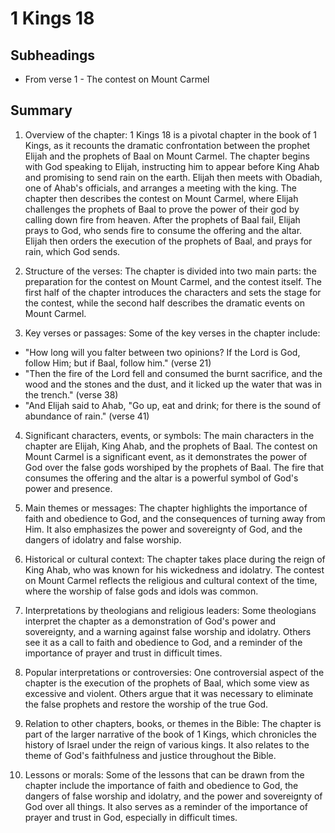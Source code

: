 # 1 Kings 18

## Subheadings

* From verse 1 - The contest on Mount Carmel

## Summary

1. Overview of the chapter:
1 Kings 18 is a pivotal chapter in the book of 1 Kings, as it recounts the dramatic confrontation between the prophet Elijah and the prophets of Baal on Mount Carmel. The chapter begins with God speaking to Elijah, instructing him to appear before King Ahab and promising to send rain on the earth. Elijah then meets with Obadiah, one of Ahab's officials, and arranges a meeting with the king. The chapter then describes the contest on Mount Carmel, where Elijah challenges the prophets of Baal to prove the power of their god by calling down fire from heaven. After the prophets of Baal fail, Elijah prays to God, who sends fire to consume the offering and the altar. Elijah then orders the execution of the prophets of Baal, and prays for rain, which God sends.

2. Structure of the verses:
The chapter is divided into two main parts: the preparation for the contest on Mount Carmel, and the contest itself. The first half of the chapter introduces the characters and sets the stage for the contest, while the second half describes the dramatic events on Mount Carmel.

3. Key verses or passages:
Some of the key verses in the chapter include:
- "How long will you falter between two opinions? If the Lord is God, follow Him; but if Baal, follow him." (verse 21)
- "Then the fire of the Lord fell and consumed the burnt sacrifice, and the wood and the stones and the dust, and it licked up the water that was in the trench." (verse 38)
- "And Elijah said to Ahab, "Go up, eat and drink; for there is the sound of abundance of rain." (verse 41)

4. Significant characters, events, or symbols:
The main characters in the chapter are Elijah, King Ahab, and the prophets of Baal. The contest on Mount Carmel is a significant event, as it demonstrates the power of God over the false gods worshiped by the prophets of Baal. The fire that consumes the offering and the altar is a powerful symbol of God's power and presence.

5. Main themes or messages:
The chapter highlights the importance of faith and obedience to God, and the consequences of turning away from Him. It also emphasizes the power and sovereignty of God, and the dangers of idolatry and false worship.

6. Historical or cultural context:
The chapter takes place during the reign of King Ahab, who was known for his wickedness and idolatry. The contest on Mount Carmel reflects the religious and cultural context of the time, where the worship of false gods and idols was common.

7. Interpretations by theologians and religious leaders:
Some theologians interpret the chapter as a demonstration of God's power and sovereignty, and a warning against false worship and idolatry. Others see it as a call to faith and obedience to God, and a reminder of the importance of prayer and trust in difficult times.

8. Popular interpretations or controversies:
One controversial aspect of the chapter is the execution of the prophets of Baal, which some view as excessive and violent. Others argue that it was necessary to eliminate the false prophets and restore the worship of the true God.

9. Relation to other chapters, books, or themes in the Bible:
The chapter is part of the larger narrative of the book of 1 Kings, which chronicles the history of Israel under the reign of various kings. It also relates to the theme of God's faithfulness and justice throughout the Bible.

10. Lessons or morals:
Some of the lessons that can be drawn from the chapter include the importance of faith and obedience to God, the dangers of false worship and idolatry, and the power and sovereignty of God over all things. It also serves as a reminder of the importance of prayer and trust in God, especially in difficult times.